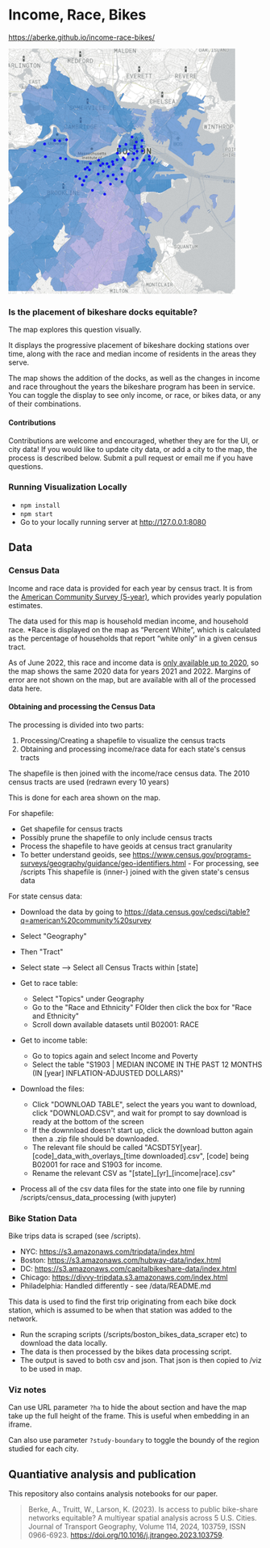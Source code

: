 # Income, Race, Bikes

https://aberke.github.io/income-race-bikes/

<img src="assets/boston-income-race.gif" alt="map preview" width="450"/>

### Is the placement of bikeshare docks equitable?

The map explores this question visually.

It displays the progressive placement of bikeshare docking stations over time, along with the race and median income of residents in the areas they serve.

The map shows the addition of the docks, as well as the changes in income and race throughout the years the bikeshare program has been in service. You can toggle the display to see only income, or race, or bikes data, or any of their combinations.

#### Contributions

Contributions are welcome and encouraged, whether they are for the UI, or city data! If you would like to update city data, or add a city to the map, the process is described below. Submit a pull request or email me if you have questions.

### Running Visualization Locally

- `npm install`
- `npm start`
- Go to your locally running server at http://127.0.0.1:8080

## Data

### Census Data

Income and race data is provided for each year by census tract. It is from the [American Community Survey (5-year)](https://www.census.gov/programs-surveys/acs/guidance/estimates.html), which provides yearly population estimates.

The data used for this map is household median income, and household race.
\*Race is displayed on the map as “Percent White”, which is calculated as the percentage of households that report “white only” in a given census tract.

As of June 2022, this race and income data is [only available up to 2020](https://www.census.gov/programs-surveys/acs/news/data-releases/2018/release.html), so the map shows the same 2020 data for years 2021 and 2022.
Margins of error are not shown on the map, but are available with all of the processed data here.

#### Obtaining and processing the Census Data

The processing is divided into two parts:

1. Processing/Creating a shapefile to visualize the census tracts
2. Obtaining and processing income/race data for each state's census tracts

The shapefile is then joined with the income/race census data.
The 2010 census tracts are used (redrawn every 10 years)

This is done for each area shown on the map.

For shapefile:

- Get shapefile for census tracts
- Possibly prune the shapefile to only include census tracts
- Process the shapefile to have geoids at census tract granularity
- To better understand geoids, see https://www.census.gov/programs-surveys/geography/guidance/geo-identifiers.html - For processing, see /scripts
  This shapefile is (inner-) joined with the given state's census data

For state census data:

- Download the data by going to https://data.census.gov/cedsci/table?q=american%20community%20survey
- Select "Geography"
- Then "Tract"
- Select state --> Select all Census Tracts within [state]
- Get to race table:
  - Select "Topics" under Geography
  - Go to the "Race and Ethnicity" FOlder then click the box for "Race and Ethnicity"
  - Scroll down available datasets until B02001: RACE
- Get to income table:
  - Go to topics again and select Income and Poverty
  - Select the table "S1903 | MEDIAN INCOME IN THE PAST 12 MONTHS (IN [year] INFLATION-ADJUSTED DOLLARS)"

- Download the files:
  - Click "DOWNLOAD TABLE", select the years you want to download, click "DOWNLOAD.CSV", and wait for prompt to say download is ready at the bottom of the screen
  - If the downnload doesn't start up, click the download button again then a .zip file should be downloaded.
  - The relevant file should be called "ACSDT5Y[year].[code]\_data_with_overlays\_[time downloaded].csv", [code] being B02001 for race and S1903 for income.
  - Rename the relevant CSV as "[state]\_[yr]\_[income|race].csv"

- Process all of the csv data files for the state into one file by running /scripts/census_data_processing (with jupyter)

### Bike Station Data

Bike trips data is scraped (see /scripts).

- NYC: https://s3.amazonaws.com/tripdata/index.html
- Boston: https://s3.amazonaws.com/hubway-data/index.html
- DC: https://s3.amazonaws.com/capitalbikeshare-data/index.html
- Chicago: https://divvy-tripdata.s3.amazonaws.com/index.html
- Philadelphia: Handled differently - see /data/README.md

This data is used to find the first trip originating from each bike dock station, which is assumed to be when that station was added to the network.

- Run the scraping scripts (/scripts/boston_bikes_data_scraper etc) to download the data locally.
- The data is then processed by the bikes data processing script.
- The output is saved to both csv and json. That json is then copied to /viz to be used in map.

### Viz notes

Can use URL parameter `?ha` to hide the about section and have the map take up the full height of the frame. This is useful when embedding in an iframe.

Can also use parameter `?study-boundary` to toggle the boundy of the region studied for each city.


## Quantiative analysis and publication

This repository also contains analysis notebooks for our paper.

> Berke, A., Truitt, W., Larson, K. (2023). Is access to public bike-share networks equitable? A multiyear spatial analysis across 5 U.S. Cities. Journal of Transport Geography, Volume 114, 2024, 103759, ISSN 0966-6923. https://doi.org/10.1016/j.jtrangeo.2023.103759.
